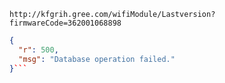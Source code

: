 `http://kfgrih.gree.com/wifiModule/Lastversion?firmwareCode=362001068898`

```json
{
  "r": 500,
  "msg": "Database operation failed."
}```